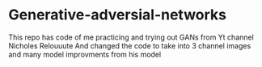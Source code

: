 # Generative-adversial-networks

This repo has code of me practicing and trying out GANs from Yt channel Nicholes Relouuute
And changed the code to take into 3 channel images and many model improvments from his model
